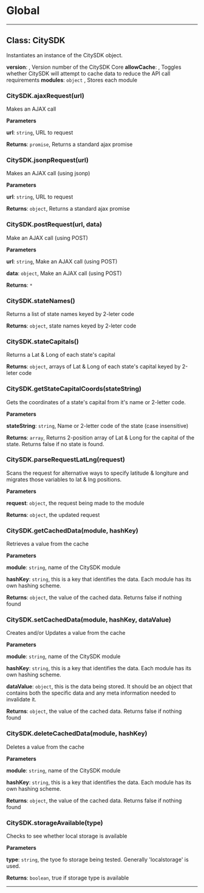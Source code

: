 # Global





* * *

## Class: CitySDK
Instantiates an instance of the CitySDK object.

**version**:  , Version number of the CitySDK Core
**allowCache**:  , Toggles whether CitySDK will attempt to cache data to reduce the API call requirements
**modules**: `object` , Stores each module
### CitySDK.ajaxRequest(url) 

Makes an AJAX call

**Parameters**

**url**: `string`, URL to request

**Returns**: `promise`, Returns a standard ajax promise

### CitySDK.jsonpRequest(url) 

Makes an AJAX call (using jsonp)

**Parameters**

**url**: `string`, URL to request

**Returns**: `object`, Returns a standard ajax promise

### CitySDK.postRequest(url, data) 

Make an AJAX call (using POST)

**Parameters**

**url**: `string`, Make an AJAX call (using POST)

**data**: `object`, Make an AJAX call (using POST)

**Returns**: `*`

### CitySDK.stateNames() 

Returns a list of state names keyed by 2-leter code

**Returns**: `object`, state names keyed by 2-leter code

### CitySDK.stateCapitals() 

Returns a Lat & Long of each state's capital

**Returns**: `object`, arrays of Lat & Long of each state's capital keyed by 2-leter code

### CitySDK.getStateCapitalCoords(stateString) 

Gets the coordinates of a state's capital from it's name or 2-letter code.

**Parameters**

**stateString**: `string`, Name or 2-letter code of the state (case insensitive)

**Returns**: `array`, Returns 2-position array of Lat & Long for the capital of the state. Returns false if no state is found.

### CitySDK.parseRequestLatLng(request) 

Scans the request for alternative ways to specify latitude & longiture and migrates those variables to lat & lng positions.

**Parameters**

**request**: `object`, the request being made to the module

**Returns**: `object`, the updated request

### CitySDK.getCachedData(module, hashKey) 

Retrieves a value from the cache

**Parameters**

**module**: `string`, name of the CitySDK module

**hashKey**: `string`, this is a key that identifies the data. Each module has its own hashing scheme.

**Returns**: `object`, the value of the cached data.  Returns false if nothing found

### CitySDK.setCachedData(module, hashKey, dataValue) 

Creates and/or Updates a value from the cache

**Parameters**

**module**: `string`, name of the CitySDK module

**hashKey**: `string`, this is a key that identifies the data. Each module has its own hashing scheme.

**dataValue**: `object`, this is the data being stored.  It should be an object that contains both the specific data and any meta information needed to invalidate it.

**Returns**: `object`, the value of the cached data.  Returns false if nothing found

### CitySDK.deleteCachedData(module, hashKey) 

Deletes a value from the cache

**Parameters**

**module**: `string`, name of the CitySDK module

**hashKey**: `string`, this is a key that identifies the data. Each module has its own hashing scheme.

**Returns**: `object`, the value of the cached data.  Returns false if nothing found

### CitySDK.storageAvailable(type) 

Checks to see whether local storage is available

**Parameters**

**type**: `string`, the tyoe fo storage being tested. Generally 'localstorage' is used.

**Returns**: `boolean`, true if storage type is available



* * *










